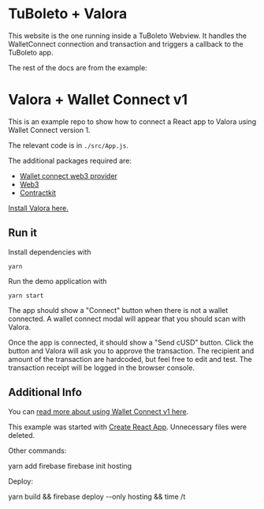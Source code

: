 # TuBoleto + Valora

This website is the one running inside a TuBoleto Webview. It handles the WalletConnect connection and transaction and  triggers a callback to the TuBoleto app.



The rest of the docs are from the example:

# Valora + Wallet Connect v1

This is an example repo to show how to connect a React app to Valora using Wallet Connect version 1.

The relevant code is in `./src/App.js`.

The additional packages required are:

- [Wallet connect web3 provider](https://docs.walletconnect.com/1.0/quick-start/dapps/web3-provider)
- [Web3](https://www.npmjs.com/package/web3)
- [Contractkit](https://www.npmjs.com/package/@celo/contractkit)

[Install Valora here.](https://valoraapp.com/)

## Run it

Install dependencies with

```shell
yarn
```

Run the demo application with

```shell
yarn start
```

The app should show a "Connect" button when there is not a wallet connected. A wallet connect modal will appear that you should scan with Valora.

Once the app is connected, it should show a "Send cUSD" button. Click the button and Valora will ask you to approve the transaction. The recipient and amount of the transaction are hardcoded, but feel free to edit and test. The transaction receipt will be logged in the browser console.

## Additional Info

You can [read more about using Wallet Connect v1 here](https://docs.walletconnect.com/1.0/).

This example was started with [Create React App](https://reactjs.org/docs/create-a-new-react-app.html). Unnecessary files were deleted.


Other commands:

yarn add firebase
firebase init hosting

Deploy:

yarn build && firebase deploy --only hosting && time /t
